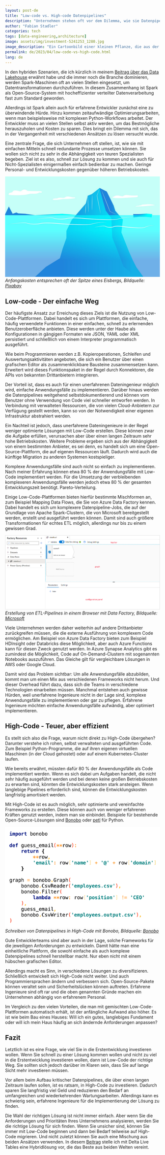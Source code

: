 ```yaml
---
layout: post-de
title: "Low-code vs. High-code Datenpipelines"
description: "Unternehmen stehen oft vor dem Dilemma, wie sie Datenpipelines schnell implementieren können. In diesem Beitrag erkläre ich, warum High-Code oft die bessere Wahl ist."
author: "Fabian Stadler"
categories: tech
tags: [data-engineering,architecture]
image: assets/img/investment-5241253_1280.jpg
image_description: "Ein Cartoonbild einer kleinen Pflanze, die aus der Erde wächst, als Metapher für Investitionen in technologische Architektur."
permalink: de/2023/04/low-code-vs-high-code.html
lang: de
---
```



In den hybriden Szenarien, die ich kürzlich in meinem [Beitrag über das Data Lakehouse](/de/2023/04/data-lakehouse-as-single-source-of-truth.html) erwähnt habe und die immer noch die Branche dominieren, werden Spark-Maschinen oft an vielen Stellen eingesetzt, um Datentransformationen durchzuführen. In diesem Zusammenhang ist Spark als Open-Source-System mit hocheffizienter verteilter Datenverarbeitung fast zum Standard geworden.


Allerdings ist Spark allein auch für erfahrene Entwickler zunächst eine zu überwindende Hürde. Hinzu kommen zeitaufwändige Optimierungsarbeiten, wenn man beispielsweise mit komplexen Python-Workflows arbeitet. Der Entwickler muss an vielen Stellen selbst aktiv werden, um das Bestmögliche herauszuholen und Kosten zu sparen. Dies bringt ein Dilemma mit sich, das in der Vergangenheit mit verschiedenen Ansätzen zu lösen versucht wurde.


Eine zentrale Frage, die sich Unternehmen oft stellen, ist, wie sie mit einfachen Mitteln schnell redundante Prozesse umsetzen können. Sie wollen sich nicht zu sehr in die Abhängigkeit von teuren Spezialisten begeben. Ziel ist es also, schnell zur Lösung zu kommen und sie auch für Nicht-Spezialisten einigermaßen einfach bedienbar zu machen. Geringe Personal- und Entwicklungskosten gegenüber höheren Betriebskosten.


![Ein Cartoon-Bild eines Eisbergs, der zu 80% unter Wasser liegt und nur eine kleine Spitze sichtbar ist.](/assets/img/iceberg.jpg)_Anfangskosten entsprechen oft der Spitze eines Eisbergs, Bildquelle: [Pixabay](https://pixabay.com/de/illustrations/eisberg-wasser-blau-ozean-eis-1421411/)_


## Low-code - Der einfache Weg


Der häufigste Ansatz zur Erreichung dieses Ziels ist die Nutzung von Low-Code-Plattformen. Dabei handelt es sich um Plattformen, die einfache, häufig verwendete Funktionen in einer einfachen, schnell zu erlernenden Benutzeroberfläche anbieten. Diese werden unter der Haube als Konfigurationen in gängigen Formaten wie JSON, YAML oder XML persistiert und schließlich von einem Interpreter programmatisch ausgeführt.


Wie beim Programmieren werden z.B. Kopieroperationen, Schleifen und Auswertungsaktivitäten angeboten, die sich ein Benutzer über einen grafischen Editor als zusammenklickbare Bausteine zusammensetzen kann. Erweitert wird dieses Funktionspaket in der Regel durch Konnektoren, die APIs von bekannten Drittanbietern integrieren.


Der Vorteil ist, dass es auch für einen unerfahrenen Dateningenieur möglich wird, einfache Anwendungsfälle zu implementieren. Darüber hinaus werden die Datenpipelines weitgehend selbstdokumentierend und können vom Benutzer ohne Verwendung von Code viel schneller entworfen werden. In Verbindung mit verwalteten Ressourcen, die von vielen Cloud-Anbietern zur Verfügung gestellt werden, kann so von der Notwendigkeit einer eigenen Infrastruktur abstrahiert werden.


Ein Nachteil ist jedoch, dass unerfahrene Dateningenieure in der Regel weniger optimierte Lösungen mit Low-Code erstellen. Diese können zwar die Aufgabe erfüllen, verursachen aber über einen langen Zeitraum sehr hohe Betriebskosten. Weitere Probleme ergeben sich aus der Abhängigkeit von einem bestimmten Anbieter, es sei denn, es handelt sich um eine Open-Source-Plattform, die auf eigenen Ressourcen läuft. Dadurch wird auch die künftige Migration zu anderen Systemen kostspieliger.


Komplexe Anwendungsfälle sind auch nicht so einfach zu implementieren. Nach meiner Erfahrung können etwa 80 % der Anwendungsfälle mit Low-Code implementiert werden. Für die Umsetzung der verbleibenden komplexeren Anwendungsfälle werden jedoch etwa 80 % der gesamten Entwicklungszeit benötigt. Pareto-Verteilung.


Einige Low-Code-Plattformen bieten hierfür bestimmte Mischformen an, zum Beispiel Mapping Data Flows, die Sie von Azure Data Factory kennen. Dabei handelt es sich um komplexere Datenpipeline-Jobs, die auf der Grundlage von Apache Spark-Clustern, die von Microsoft bereitgestellt werden, erstellt und ausgeführt werden können. Damit sind auch größere Transformationen für echtes ETL möglich, allerdings nur bis zu einem gewissen Grad.


![Ein Bild, das die Schnittstelle von Azure Data Mapping Data Flows beim Erstellen einer neuen Quelle am Anfang einer Pipeline zeigt](/assets/img/mapping_data_flow.png)
_Erstellung von ETL-Pipelines in einem Browser mit Data Factory, Bildquelle: [Microsoft](https://learn.microsoft.com/de-de/azure/data-factory/concepts-data-flow-overview)_


Viele Unternehmen werden daher weiterhin auf andere Drittanbieter zurückgreifen müssen, die die externe Ausführung von komplexem Code ermöglichen. Am Beispiel von Azure Data Factory bieten zum Beispiel HDInsight oder Databricks diese Möglichkeit, aber auch Azure Functions kann für diesen Zweck genutzt werden. In Azure Synapse Analytics gibt es zumindest die Möglichkeit, Code auf On-Demand-Clustern mit sogenannten Notebooks auszuführen. Das Gleiche gilt für vergleichbare Lösungen in AWS oder Google Cloud.


Damit wird das Problem sichtbar: Um alle Anwendungsfälle abzubilden, kommt man um einen Mix aus verschiedenen Frameworks nicht herum. Und dieser Overhead führt dazu, dass sich die Teams in verschiedene Technologien einarbeiten müssen. Manchmal entstehen auch gewisse Hürden, weil unerfahrene Ingenieure nicht in der Lage sind, komplexe Anwendungsfälle zu implementieren oder gar zu pflegen. Erfahrene Ingenieure möchten einfache Anwendungsfälle aufwändig, aber optimiert implementieren.


## High-Code - Teuer, aber effizient


Es stellt sich also die Frage, warum nicht direkt zu High-Code übergehen? Darunter verstehe ich rohen, selbst verwalteten und ausgeführten Code. Zum Beispiel Python-Programme, die auf ihren eigenen virtuellen Maschinen (in der Cloud gehostet) oder auf einem Kubernetes-Cluster laufen.


Wie bereits erwähnt, müssten dafür 80 % der Anwendungsfälle als Code implementiert werden. Wenn es sich dabei um Aufgaben handelt, die nicht sehr häufig ausgeführt werden und bei denen keine großen Betriebskosten zu erwarten sind, könnten die Entwicklungskosten stark ansteigen. Wenn langlebige Pipelines erforderlich sind, können die Entwicklungskosten langfristig amortisiert werden.


Mit High-Code ist es auch möglich, sehr optimierte und vereinfachte Frameworks zu erstellen. Diese können auch von weniger erfahrenen Kräften genutzt werden, indem man sie einbindet. Beispiele für bestehende Open-Source-Lösungen sind [Bonobo](https://www.bonobo-project.org/) oder [petl](https://petl.readthedocs.io/en/stable/) für Python.


![Ein Code-Beispiel des Python-Frameworks bonobo, das zeigt, wie man CSV-Daten mit einem CSV-Reader extrahiert, aus Name und Domain ein E-Mail-Ratefeld hinzufügt und es mit einem CSV-Writer wieder schreibt](/assets/img/bonobo.png)
_Schreiben von Datenpipelines in High-Code mit Bonobo, Bildquelle: [Bonobo](https://www.bonobo-project.org/)_


Gute Entwicklerteams sind aber auch in der Lage, solche Frameworks für die jeweiligen Anforderungen zu entwickeln. Damit hätte man eine einheitliche Plattform, die sowohl einfache als auch komplexe Datenpipelines schnell herstellbar macht. Nur eben nicht mit einem hübschen grafischen Editor.


Allerdings macht es Sinn, in verschiedene Lösungen zu diversifizieren. Schließlich entwickelt sich High-Code nicht weiter. Und auch Programmiersprachen ändern und verbessern sich. Open-Source-Pakete können veraltet sein und Sicherheitslücken können auftreten. Erfahrene Ingenieure sind oft rar und die oben genannten Gründe machen ein Unternehmen abhängig von erfahrenem Personal.


Im Vergleich zu den vielen Vorteilen, die man mit gemischten Low-Code-Plattformen automatisch erhält, ist der anfängliche Aufwand also höher. Es ist wie beim Bau eines Hauses: Will ich ein gutes, langlebiges Fundament oder will ich mein Haus häufig an sich ändernde Anforderungen anpassen?


## Fazit


Letztlich ist es eine Frage, wie viel Sie in die Erstentwicklung investieren wollen. Wenn Sie schnell zu einer Lösung kommen wollen und nicht zu viel in die Erstentwicklung investieren wollen, dann ist Low-Code der richtige Weg. Sie sollten sich jedoch darüber im Klaren sein, dass Sie auf lange Sicht mehr investieren müssen.


Vor allem beim Aufbau kritischer Datenpipelines, die über einen langen Zeitraum laufen sollen, ist es ratsam, in High-Code zu investieren. Dadurch sparen Sie langfristig viel Geld und reduzieren den Bedarf an umfangreichen und wiederkehrenden Wartungsarbeiten. Allerdings kann es schwierig sein, erfahrene Ingenieure für die Implementierung der Lösung zu finden.


Die Wahl der richtigen Lösung ist nicht immer einfach. Aber wenn Sie die Anforderungen und Prioritäten Ihres Unternehmens analysieren, werden Sie die richtige Lösung für sich finden. Wenn Sie unsicher sind, können Sie immer mit Low-Code beginnen und dann bei Bedarf teilweise auf High-Code migrieren. Und nicht zuletzt können Sie auch eine Mischung aus beiden Ansätzen verwenden. In diesem [Beitrag](/2023/04/data-pipelines-as-code-with-delta-live-tables.html) stelle ich mit Delta Live Tables eine Hybridlösung vor, die das Beste aus beiden Welten vereint.